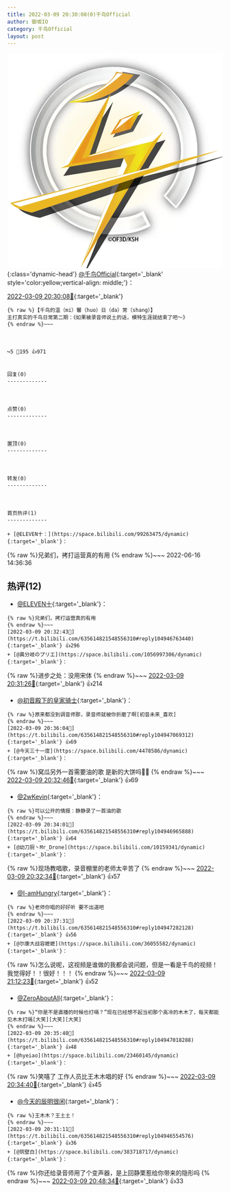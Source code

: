 ```yaml
---
title: 2022-03-09 20:30:08(0)千鸟Official
author: 御坂IO
category: 千鸟Official
layout: post
---
```


![img](/images/d7235309f85c0e1aec9d4ca9b6be983202228f8e.jpg){:class='dynamic-head'}
[@千鸟Official](https://space.bilibili.com/553771121/dynamic){:target='_blank' style='color:yellow;vertical-align: middle;'}：

[2022-03-09 20:30:08🔗](https://t.bilibili.com/635614821548556310){:target='_blank'}

~~~
{% raw %}【千鸟的温（mi）馨（huo）日（da）常（shang）】
主打真实的千鸟日常第二期：《如果被录音师说土的话，模特生涯就结束了吧～》
{% endraw %}~~~



↪️5 💬195 👍971


回复(0)
-------------



点赞(0)
-------------



置顶(0)
-------------



转发(0)
-------------



首页热评(1)
-------------

+ [@ELEVEN十：](https://space.bilibili.com/99263475/dynamic){:target='_blank'}：
~~~
{% raw %}兄弟们，拷打运营真的有用
{% endraw %}~~~
2022-06-16 14:36:36


热评(12)
-------------

+ [@ELEVEN十](https://space.bilibili.com/99263475/dynamic){:target='_blank'}：
~~~
{% raw %}兄弟们，拷打运营真的有用
{% endraw %}~~~
[2022-03-09 20:32:43🔗](https://t.bilibili.com/635614821548556310#reply104946763440){:target='_blank'} 👍296
+ [@異分岐のプリエ](https://space.bilibili.com/1056997306/dynamic){:target='_blank'}：
~~~
{% raw %}进步之处：没用宋体
{% endraw %}~~~
[2022-03-09 20:31:26🔗](https://t.bilibili.com/635614821548556310#reply104946722880){:target='_blank'} 👍214
+ [@初音殿下的皇家骑士](https://space.bilibili.com/8126805/dynamic){:target='_blank'}：
~~~
{% raw %}原来都没到调音师那，录音师就被你折磨了啊[初音未来_喜欢]
{% endraw %}~~~
[2022-03-09 20:36:04🔗](https://t.bilibili.com/635614821548556310#reply104947069312){:target='_blank'} 👍69
+ [@今天三十一度](https://space.bilibili.com/4478586/dynamic){:target='_blank'}：
~~~
{% raw %}窝瓜另外一首需要油的歌 是新的大饼吗👀👀
{% endraw %}~~~
[2022-03-09 20:32:46🔗](https://t.bilibili.com/635614821548556310#reply104946765136){:target='_blank'} 👍69
+ [@2wKevin](https://space.bilibili.com/413988693/dynamic){:target='_blank'}：
~~~
{% raw %}可以公开的情报：静静录了一首油的歌
{% endraw %}~~~
[2022-03-09 20:34:01🔗](https://t.bilibili.com/635614821548556310#reply104946965888){:target='_blank'} 👍64
+ [@幼刀厨丶Mr_Drone](https://space.bilibili.com/10159341/dynamic){:target='_blank'}：
~~~
{% raw %}现场教唱歌，录音棚里的老师太辛苦了
{% endraw %}~~~
[2022-03-09 20:32:34🔗](https://t.bilibili.com/635614821548556310#reply104946703872){:target='_blank'} 👍57
+ [@I-amHungry](https://space.bilibili.com/6715117/dynamic){:target='_blank'}：
~~~
{% raw %}老师你唱的好好听 要不出道吧
{% endraw %}~~~
[2022-03-09 20:37:31🔗](https://t.bilibili.com/635614821548556310#reply104947282128){:target='_blank'} 👍56
+ [@尔康大战容嬷嬷](https://space.bilibili.com/36055582/dynamic){:target='_blank'}：
~~~
{% raw %}怎么说呢，这视频是谁做的我都会说问题，但是一看是千鸟的视频！我觉得好！！很好！！！
{% endraw %}~~~
[2022-03-09 21:12:23🔗](https://t.bilibili.com/635614821548556310#reply104950834432){:target='_blank'} 👍52
+ [@ZeroAboutAll](https://space.bilibili.com/6509875/dynamic){:target='_blank'}：
~~~
{% raw %}“你是不是直播的时候也打嗝？”现在已经想不起当初那个高冷的木木了，每天都能见木木打嗝[大笑][大笑][大笑]
{% endraw %}~~~
[2022-03-09 20:35:40🔗](https://t.bilibili.com/635614821548556310#reply104947018288){:target='_blank'} 👍48
+ [@hyeiao](https://space.bilibili.com/23460145/dynamic){:target='_blank'}：
~~~
{% raw %}笑嘻了 工作人员比王木木唱的好
{% endraw %}~~~
[2022-03-09 20:34:40🔗](https://t.bilibili.com/635614821548556310#reply104946926768){:target='_blank'} 👍45
+ [@今天的辰明很闲](https://space.bilibili.com/19559611/dynamic){:target='_blank'}：
~~~
{% raw %}王木木？王土土！
{% endraw %}~~~
[2022-03-09 20:31:11🔗](https://t.bilibili.com/635614821548556310#reply104946554576){:target='_blank'} 👍36
+ [@筑壁白](https://space.bilibili.com/383718717/dynamic){:target='_blank'}：
~~~
{% raw %}你还给录音师用了个变声器，是上回静栗惹给你带来的隐形吗
{% endraw %}~~~
[2022-03-09 20:48:34🔗](https://t.bilibili.com/635614821548556310#reply104948401456){:target='_blank'} 👍33


